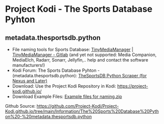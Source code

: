 # Project Kodi - The Sports Database Pyhton
## metadata.thesportsdb.python

<p align="left">
<ul>
    <li>File naming tools for Sports Database: <a href="https://www.tinymediamanager.org/">TinyMediaManager</a> | <a href="https://gitlab.com/tinyMediaManager">TinyMediaManager - Gitlab</a> (and yet not supported: Media Companion, MediaElch, Radarr, Sonarr, Jellyfin,.. help and contact the software manufacturers!)</li>
    <li>Kodi Forum: The Sports Database Pyhton - (metadata.thesportsdb.python): <a href="https://forum.kodi.tv/showthread.php?tid=368208">TheSportsDB Python Scraper (for Nexus and Later)</a></li>
    <li>Download: Use the Project Kodi Repository in Kodi: <a href="https://project-kodi.github.io/">https://project-kodi.github.io/</a></li>
    <li>Download Example Files: <a href="https://raw.githubusercontent.com/Project-Kodi/Project-Kodi.github.io/main/Information/The%20Sports%20Database%20Python%20-%20metadata.thesportsdb.python/File%20Naming%20%26%20Tools/Example%20files%20for%20naming/Example%20files%20for%20naming.zip">Example files for naming.zip</a></li>
  </ul>
  </p>

Github Source: <a href="https://github.com/Project-Kodi/Project-Kodi.github.io/tree/main/Information/The%20Sports%20Database%20Python%20-%20metadata.thesportsdb.python">https://github.com/Project-Kodi/Project-Kodi.github.io/tree/main/Information/The%20Sports%20Database%20Python%20-%20metadata.thesportsdb.python</a>
  
  


